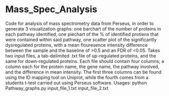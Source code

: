 # Mass_Spec_Analysis
Code for analysis of mass spectrometry data from Perseus, in order to generate 3 visualization graphs:
one barchart of the number of proteins in each pathway identified,
one piechart of the % of identified protiens that were contained within said pathway,
one scatter plot of the significantly dysregulated proteins, with a mean flouresence intensity difference between the sample and the baseline of >0.5 and an FDR of <0.05.
Takes two input files, a tab-delimited .txt file of up-regulated proteins, and the same for down-regulated proteins. Each file should contain four columns; 
a column each for the protein name, the gene name, the pathway involved, and the difference in mean intensity.
The first three columns can be found using the ID mapping tool on Uniprot, while the fourth comes from a students t-test carried out using Perseus software.
Usages: <directory path>python Pathway_graphs.py input_file_1.txt input_file_2.txt
